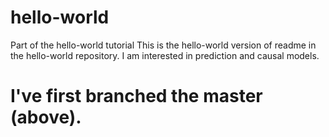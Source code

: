# hello-world
Part of the hello-world tutorial
This is the hello-world version of readme in the hello-world repository. I am interested in prediction and causal models.
# I've first branched the master (above).
